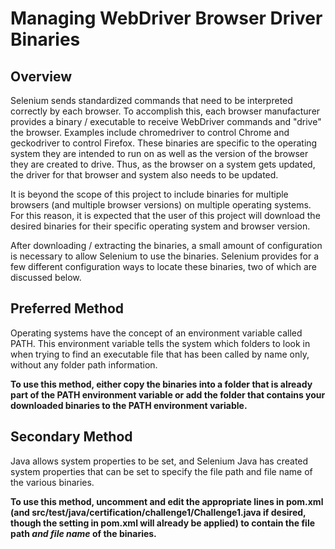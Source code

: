# Managing WebDriver Browser Driver Binaries

## Overview
Selenium sends standardized commands that need to be interpreted correctly by each browser. To accomplish this, each
browser manufacturer provides a binary / executable to receive WebDriver commands and "drive" the browser. Examples
include chromedriver to control Chrome and geckodriver to control Firefox. These binaries are specific to the operating
system they are intended to run on as well as the version of the browser they are created to drive. Thus, as the browser
on a system gets updated, the driver for that browser and system also needs to be updated.

It is beyond the scope of this project to include binaries for multiple browsers (and multiple browser versions) on
multiple operating systems. For this reason, it is expected that the user of this project will download the desired
binaries for their specific operating system and browser version.

After downloading / extracting the binaries, a small amount of configuration is necessary to allow Selenium to use the
binaries. Selenium provides for a few different configuration ways to locate these binaries, two of which are discussed
below. 

## Preferred Method
Operating systems have the concept of an environment variable called PATH. This environment variable tells the system
which folders to look in when trying to find an executable file that has been called by name only, without any folder
path information.

**To use this method, either copy the binaries into a folder that is already part of the PATH environment variable or add
the folder that contains your downloaded binaries to the PATH environment variable.**

## Secondary Method
Java allows system properties to be set, and Selenium Java has created system properties that can be set to specify the
file path and file name of the various binaries.

**To use this method, uncomment and edit the appropriate lines in pom.xml (and
src/test/java/certification/challenge1/Challenge1.java if desired, though the setting in pom.xml will already be
applied) to contain the file path _and file name_ of the binaries.**
